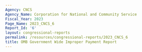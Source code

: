 ```yaml
---
Agency: CNCS
Agency_Name: Corporation for National and Community Service
Fiscal_Year: 2023
Page_Name: 2023_CNCS_6
Report_Id: '6'
layout: congressional-reports
permalink: /resources/congressional-reports/2023_CNCS_6
title: OMB Government Wide Improper Payment Report
---
```

